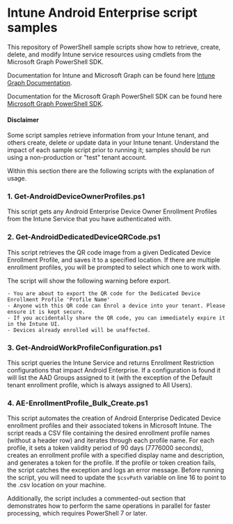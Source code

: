 # Intune Android Enterprise script samples

This repository of PowerShell sample scripts show how to retrieve, create, delete, and modify Intune service resources using cmdlets from the Microsoft Graph PowerShell SDK.

Documentation for Intune and Microsoft Graph can be found here [Intune Graph Documentation](https://developer.microsoft.com/en-us/graph/docs/api-reference/beta/resources/intune_graph_overview).

Documentation for the Microsoft Graph PowerShell SDK can be found here [Microsoft Graph PowerShell SDK](https://learn.microsoft.com/en-us/powershell/microsoftgraph/get-started?view=graph-powershell-1.0).

#### Disclaimer
Some script samples retrieve information from your Intune tenant, and others create, delete or update data in your Intune tenant.  Understand the impact of each sample script prior to running it; samples should be run using a non-production or "test" tenant account. 

Within this section there are the following scripts with the explanation of usage.

### 1. Get-AndroidDeviceOwnerProfiles.ps1
This script gets any Android Enterprise Device Owner Enrollment Profiles from the Intune Service that you have authenticated with.

### 2. Get-AndroidDedicatedDeviceQRCode.ps1
This script retrieves the QR code image from a given Dedicated Device Enrollment Profile, and saves it to a specified location. If there are multiple enrollment profiles, you will be prompted to select which one to work with.

The script will show the following warning before export.
```
- You are about to export the QR code for the Dedicated Device Enrollment Profile 'Profile Name'
- Anyone with this QR code can Enrol a device into your tenant. Please ensure it is kept secure.
- If you accidentally share the QR code, you can immediately expire it in the Intune UI.
- Devices already enrolled will be unaffected.
```
### 3. Get-AndroidWorkProfileConfiguration.ps1
This script queries the Intune Service and returns Enrollment Restriction configurations that impact Android Enterprise. If a configuration is found it will list the AAD Groups assigned to it (with the exception of the Default tenant enrollment profile, which is always assigned to All Users).

### 4. AE-EnrollmentProfile_Bulk_Create.ps1
This script automates the creation of Android Enterprise Dedicated Device enrollment profiles and their associated tokens in Microsoft Intune. The script reads a CSV file containing the desired enrollment profile names (without a header row) and iterates through each profile name. For each profile, it sets a token validity period of 90 days (7776000 seconds), creates an enrollment profile with a specified display name and description, and generates a token for the profile. If the profile or token creation fails, the script catches the exception and logs an error message. Before running the script, you will need to update the ```$csvPath``` variable on line 16 to point to the .csv location on your machine. 

Additionally, the script includes a commented-out section that demonstrates how to perform the same operations in parallel for faster processing, which requires PowerShell 7 or later. 
